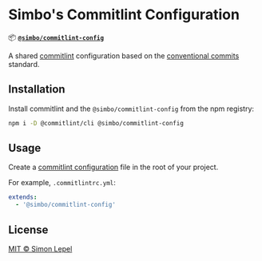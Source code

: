 # Simbo's Commitlint Configuration

📦
[**`@simbo/commitlint-config`**](https://npmjs.com/package/@simbo/commitlint-config)

A shared [commitlint](https://commitlint.js.org/) configuration based on the
[conventional commits](https://www.conventionalcommits.org/) standard.

## Installation

Install commitlint and the `@simbo/commitlint-config` from the npm registry:

```bash
npm i -D @commitlint/cli @simbo/commitlint-config
```

## Usage

Create a
[commitlint configuration](https://commitlint.js.org/reference/configuration.html)
file in the root of your project.

For example, `.commitlintrc.yml`:

```yaml
extends:
  - '@simbo/commitlint-config'
```

## License

[MIT © Simon Lepel](http://simbo.mit-license.org/2025/)
